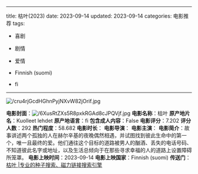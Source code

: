 
---
title: 枯叶(2023)
date: 2023-09-14
updated: 2023-09-14
categories: 电影推荐
tags:

- 喜剧
- 剧情
- 爱情

- Finnish (suomi)
- fi
---

<img src="https://image.tmdb.org/t/p/original/cru4rjGcdHGhnPyjNXvW82jOrif.jpg" alt="/cru4rjGcdHGhnPyjNXvW82jOrif.jpg" title="/cru4rjGcdHGhnPyjNXvW82jOrif.jpg">

**电影封面**：<img src="https://image.tmdb.org/t/p/w200/6XusRtZXs5R8pxkRGAd8cJPQVjf.jpg" alt="/6XusRtZXs5R8pxkRGAd8cJPQVjf.jpg" title="/6XusRtZXs5R8pxkRGAd8cJPQVjf.jpg">
**电影名称**：枯叶
**原产地片名**：Kuolleet lehdet
**原产地语言**：fi
**包含成人内容**：False
**电影评分**：7.202
**评分人数**：292
**热门程度**：58.682
**电影时长**：
**电影导演**：
**电影主演**：
**电影简介**：故事讲述两个孤独的人在赫尔辛基的夜晚偶然相遇，并试图找到彼此生命中的第一个，唯一且最终的爱。他们通往这个目标的道路被男人的酗酒、丢失的电话号码、不知道彼此名字或地址，以及生活总倾向于在那些寻求幸福的人的道路上设置障碍所笼罩。
**电影上映时间**：2023-09-14
**电影上映国家**：Finnish (suomi)
**传送门**：[枯叶 |专业的种子搜索、磁力链接搜索引擎](https://movie.amd794.com:2083/?search=Kuolleet%20lehdet&ordering=&mode=match_phrase&page_size=10&page=1)

